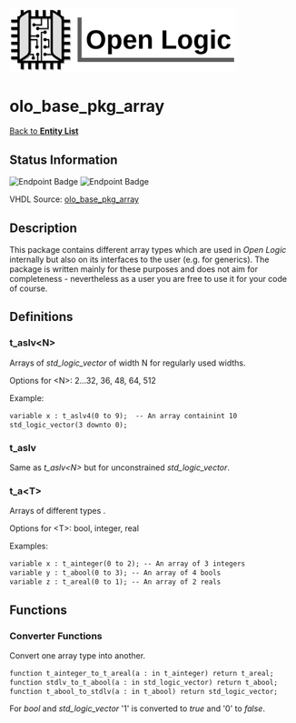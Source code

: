 <img src="../Logo.png" alt="Logo" width="400">

# olo_base_pkg_array

[Back to **Entity List**](../EntityList.md)

## Status Information

![Endpoint Badge](https://img.shields.io/endpoint?url=https://storage.googleapis.com/open-logic-badges/coverage/olo_base_pkg_array.json?cacheSeconds=0) ![Endpoint Badge](https://img.shields.io/endpoint?url=https://storage.googleapis.com/open-logic-badges/issues/olo_base_pkg_array.json?cacheSeconds=0)

VHDL Source: [olo_base_pkg_array](../../src/base/vhdl/olo_base_pkg_array.vhd)

## Description

This package contains different array types which are used in *Open Logic* internally but also on its interfaces to the user (e.g. for generics). The package is written mainly for these purposes and does not aim for completeness - nevertheless as a user you are free to use it for your code of course.

## Definitions

### t_aslv\<N\>

Arrays of *std_logic_vector* of width N for regularly used widths.

Options for \<N\>: 2...32, 36, 48, 64, 512

Example:

```
variable x : t_aslv4(0 to 9);  -- An array containint 10 std_logic_vector(3 downto 0);
```

### t_aslv

Same as *t_aslv\<N\>* but for unconstrained *std_logic_vector*.

### t_a\<T\>

Arrays of different types .

Options for \<T\>: bool, integer, real

Examples:

```
variable x : t_ainteger(0 to 2); -- An array of 3 integers
variable y : t_abool(0 to 3); -- An array of 4 bools
variable z : t_areal(0 to 1); -- An array of 2 reals
```



## Functions

### Converter Functions

Convert one array type into another.

```
function t_ainteger_to_t_areal(a : in t_ainteger) return t_areal;
function stdlv_to_t_abool(a : in std_logic_vector) return t_abool;
function t_abool_to_stdlv(a : in t_abool) return std_logic_vector;
```

For *bool* and *std_logic_vector* '1' is converted to *true* and '0' to *false*.



